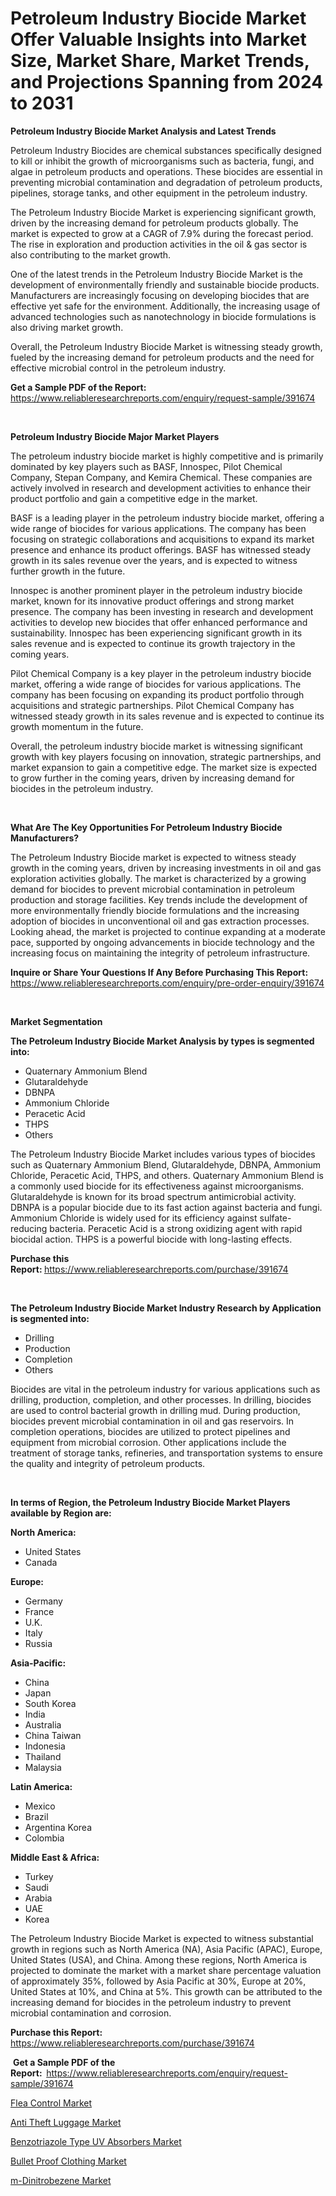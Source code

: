 <p><h1>Petroleum Industry Biocide Market Offer Valuable Insights into Market Size, Market Share, Market Trends, and Projections Spanning from 2024 to 2031</h1></p><p><strong>Petroleum Industry Biocide Market Analysis and Latest Trends</strong></p>
<p><p>Petroleum Industry Biocides are chemical substances specifically designed to kill or inhibit the growth of microorganisms such as bacteria, fungi, and algae in petroleum products and operations. These biocides are essential in preventing microbial contamination and degradation of petroleum products, pipelines, storage tanks, and other equipment in the petroleum industry.</p><p>The Petroleum Industry Biocide Market is experiencing significant growth, driven by the increasing demand for petroleum products globally. The market is expected to grow at a CAGR of 7.9% during the forecast period. The rise in exploration and production activities in the oil & gas sector is also contributing to the market growth.</p><p>One of the latest trends in the Petroleum Industry Biocide Market is the development of environmentally friendly and sustainable biocide products. Manufacturers are increasingly focusing on developing biocides that are effective yet safe for the environment. Additionally, the increasing usage of advanced technologies such as nanotechnology in biocide formulations is also driving market growth.</p><p>Overall, the Petroleum Industry Biocide Market is witnessing steady growth, fueled by the increasing demand for petroleum products and the need for effective microbial control in the petroleum industry.</p></p>
<p><strong>Get a Sample PDF of the Report:&nbsp;</strong> <a href="https://www.reliableresearchreports.com/enquiry/request-sample/391674">https://www.reliableresearchreports.com/enquiry/request-sample/391674</a></p>
<p>&nbsp;</p>
<p><strong>Petroleum Industry Biocide Major Market Players</strong></p>
<p><p>The petroleum industry biocide market is highly competitive and is primarily dominated by key players such as BASF, Innospec, Pilot Chemical Company, Stepan Company, and Kemira Chemical. These companies are actively involved in research and development activities to enhance their product portfolio and gain a competitive edge in the market.</p><p>BASF is a leading player in the petroleum industry biocide market, offering a wide range of biocides for various applications. The company has been focusing on strategic collaborations and acquisitions to expand its market presence and enhance its product offerings. BASF has witnessed steady growth in its sales revenue over the years, and is expected to witness further growth in the future.</p><p>Innospec is another prominent player in the petroleum industry biocide market, known for its innovative product offerings and strong market presence. The company has been investing in research and development activities to develop new biocides that offer enhanced performance and sustainability. Innospec has been experiencing significant growth in its sales revenue and is expected to continue its growth trajectory in the coming years.</p><p>Pilot Chemical Company is a key player in the petroleum industry biocide market, offering a wide range of biocides for various applications. The company has been focusing on expanding its product portfolio through acquisitions and strategic partnerships. Pilot Chemical Company has witnessed steady growth in its sales revenue and is expected to continue its growth momentum in the future.</p><p>Overall, the petroleum industry biocide market is witnessing significant growth with key players focusing on innovation, strategic partnerships, and market expansion to gain a competitive edge. The market size is expected to grow further in the coming years, driven by increasing demand for biocides in the petroleum industry.</p></p>
<p>&nbsp;</p>
<p><strong>What Are The Key Opportunities For Petroleum Industry Biocide Manufacturers?</strong></p>
<p><p>The Petroleum Industry Biocide market is expected to witness steady growth in the coming years, driven by increasing investments in oil and gas exploration activities globally. The market is characterized by a growing demand for biocides to prevent microbial contamination in petroleum production and storage facilities. Key trends include the development of more environmentally friendly biocide formulations and the increasing adoption of biocides in unconventional oil and gas extraction processes. Looking ahead, the market is projected to continue expanding at a moderate pace, supported by ongoing advancements in biocide technology and the increasing focus on maintaining the integrity of petroleum infrastructure.</p></p>
<p><strong>Inquire or Share Your Questions If Any Before Purchasing This Report:</strong> <a href="https://www.reliableresearchreports.com/enquiry/pre-order-enquiry/391674">https://www.reliableresearchreports.com/enquiry/pre-order-enquiry/391674</a></p>
<p>&nbsp;</p>
<p><strong>Market Segmentation</strong></p>
<p><strong>The Petroleum Industry Biocide Market Analysis by types is segmented into:</strong></p>
<p><ul><li>Quaternary Ammonium Blend</li><li>Glutaraldehyde</li><li>DBNPA</li><li>Ammonium Chloride</li><li>Peracetic Acid</li><li>THPS</li><li>Others</li></ul></p>
<p><p>The Petroleum Industry Biocide Market includes various types of biocides such as Quaternary Ammonium Blend, Glutaraldehyde, DBNPA, Ammonium Chloride, Peracetic Acid, THPS, and others. Quaternary Ammonium Blend is a commonly used biocide for its effectiveness against microorganisms. Glutaraldehyde is known for its broad spectrum antimicrobial activity. DBNPA is a popular biocide due to its fast action against bacteria and fungi. Ammonium Chloride is widely used for its efficiency against sulfate-reducing bacteria. Peracetic Acid is a strong oxidizing agent with rapid biocidal action. THPS is a powerful biocide with long-lasting effects.</p></p>
<p><strong>Purchase this Report:&nbsp;</strong><a href="https://www.reliableresearchreports.com/purchase/391674">https://www.reliableresearchreports.com/purchase/391674</a></p>
<p>&nbsp;</p>
<p><strong>The Petroleum Industry Biocide Market Industry Research by Application is segmented into:</strong></p>
<p><ul><li>Drilling</li><li>Production</li><li>Completion</li><li>Others</li></ul></p>
<p><p>Biocides are vital in the petroleum industry for various applications such as drilling, production, completion, and other processes. In drilling, biocides are used to control bacterial growth in drilling mud. During production, biocides prevent microbial contamination in oil and gas reservoirs. In completion operations, biocides are utilized to protect pipelines and equipment from microbial corrosion. Other applications include the treatment of storage tanks, refineries, and transportation systems to ensure the quality and integrity of petroleum products.</p></p>
<p>&nbsp;</p>
<p><strong>In terms of Region, the Petroleum Industry Biocide Market Players available by Region are:</strong></p>
<p>
    <p> <strong> North America: </strong>
        <ul>
            <li>United States</li>
            <li>Canada</li>
        </ul>
        </p> 
    <p> <strong> Europe: </strong>
        <ul>
            <li>Germany</li>
            <li>France</li>
            <li>U.K.</li>
            <li>Italy</li>
            <li>Russia</li>
        </ul>
        </p> 
    <p> <strong> Asia-Pacific: </strong>
        <ul>
            <li>China</li>
            <li>Japan</li>
            <li>South Korea</li>
            <li>India</li>
            <li>Australia</li>
            <li>China Taiwan</li>
            <li>Indonesia</li>
            <li>Thailand</li>
            <li>Malaysia</li>
        </ul>
        </p> 
    <p> <strong> Latin America: </strong>
        <ul>
            <li>Mexico</li>
            <li>Brazil</li>
            <li>Argentina Korea</li>
            <li>Colombia</li>
        </ul>
        </p> 
    <p> <strong> Middle East & Africa: </strong>
        <ul>
            <li>Turkey</li>
            <li>Saudi</li>
            <li>Arabia</li>
            <li>UAE</li>
            <li>Korea</li>
        </ul>
    </p>
    </p>
<p><p>The Petroleum Industry Biocide Market is expected to witness substantial growth in regions such as North America (NA), Asia Pacific (APAC), Europe, United States (USA), and China. Among these regions, North America is projected to dominate the market with a market share percentage valuation of approximately 35%, followed by Asia Pacific at 30%, Europe at 20%, United States at 10%, and China at 5%. This growth can be attributed to the increasing demand for biocides in the petroleum industry to prevent microbial contamination and corrosion.</p></p>
<p><strong>Purchase this Report: </strong><a href="https://www.reliableresearchreports.com/purchase/391674">https://www.reliableresearchreports.com/purchase/391674</a></p>
<p>&nbsp;<strong>Get a Sample PDF of the Report:&nbsp;&nbsp;</strong><a href="https://www.reliableresearchreports.com/enquiry/request-sample/391674">https://www.reliableresearchreports.com/enquiry/request-sample/391674</a></p>
<p><strong></strong></p>
<p><p><a href="https://gentle-editor-9db.notion.site/Flea-Control-Market-Size-and-Growth-Market-Segmentation-Regional-and-Country-Breakdowns-and-Marke-c787149f4933488a9e4cec6390886b96">Flea Control Market</a></p><p><a href="https://view.publitas.com/reportprime-1/global-anti-theft-luggage-market-by-types-applications-and-major-players-with-regional-growth-rate-analysis-and-development-situation-from-2024-to-2031/">Anti Theft Luggage Market</a></p><p><a href="https://frill-swim-3cd.notion.site/Benzotriazole-Type-UV-Absorbers-Market-with-the-goal-of-estimating-the-market-size-and-future-growth-4991de7315ff4e569fbe84ed473662f8">Benzotriazole Type UV Absorbers Market</a></p><p><a href="https://view.publitas.com/reportprime-1/bullet-proof-clothing-market-size-share-trends-analysis-report-by-application-regional-outlook-competitive-strategies-and-segment-forecasts-2024-2031/">Bullet Proof Clothing Market</a></p><p><a href="https://spotless-saver-8fd.notion.site/m-Dinitrobezene-Market-Size-Evaluating-its-Market-Trends-Growth-and-Projections-2024-2031-6628eea2a1cb46ea8b96c462fd38189a">m-Dinitrobezene Market</a></p></p>